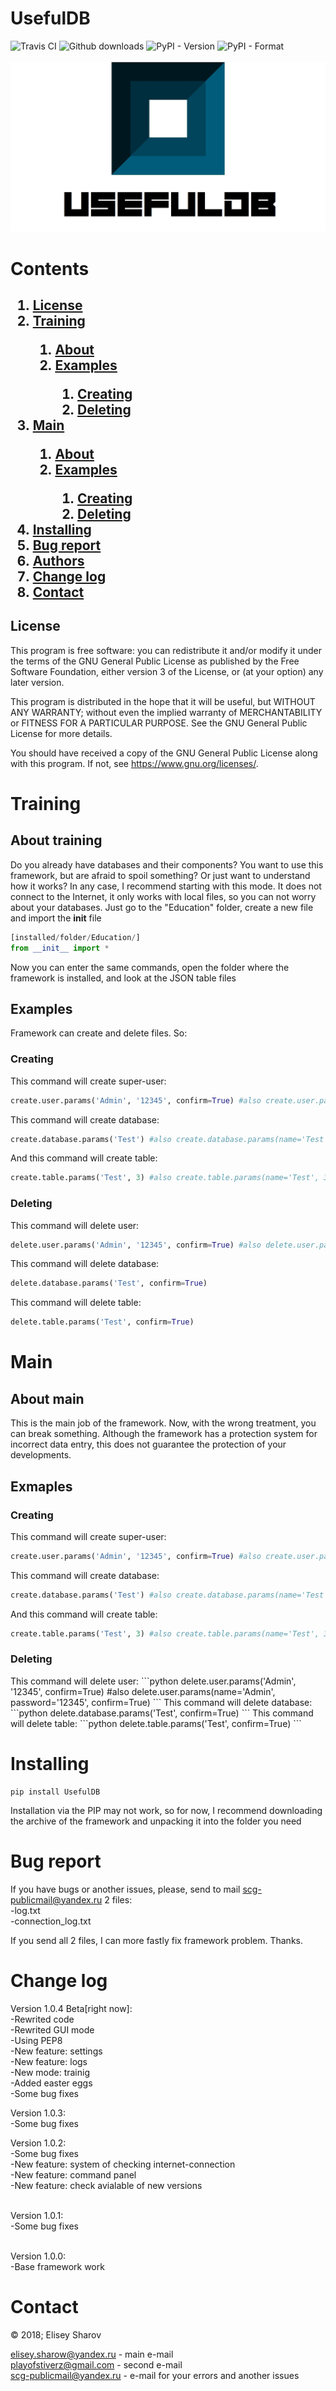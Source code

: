 # UsefulDB
![Travis CI](https://api.travis-ci.org/ZerZru/UsefulDB.svg?branch=master) ![Github downloads](https://img.shields.io/github/downloads/ZerZru/UsefulDB/total.svg) ![PyPI - Version](https://img.shields.io/pypi/v/usefuldb.svg) ![PyPI - Format](https://img.shields.io/pypi/format/UsefulDB.svg) <br> <br>
![project_logo](https://raw.githubusercontent.com/ZerZru/UsefulDB/master/images/logo-readme.jpg)

# Contents
<h2>
    <ol>
        <li><a href="#license">License</a></li>
        <li><a href="#training">Training</a></li>
        <ol>
            <li><a href="#training?about">About</a></li>
            <li><a href="#training?examples">Examples</a></li>
            <ol>
                <li><a href="#training?examples_creating">Creating</a></li>
                <li><a href="#training?examples_deleting">Deleting</a></li>
            </ol>
        </ol>
        <li><a href="#main">Main</a></li>
        <ol>
            <li><a href="#main?about">About</a></li>
            <li><a href="#main?examples">Examples</a></li>
            <ol>
                <li><a href="#main?examples_creating">Creating</a></li>
                <li><a href="#main?examples_deleting">Deleting</a></li>
            </ol>
        </ol>
        <li><a href="#installing">Installing</a></li>
        <li><a href="#bugreport">Bug report</a></li>
        <li><a href="#authors">Authors</a></li>
        <li><a href="#changelog">Change log</a></li>
        <li><a href="#contact">Contact</a></li>
    </ol>
</h2>

<a name="license"></a>
## License
This program is free software: you can redistribute it and/or modify
it under the terms of the GNU General Public License as published by
the Free Software Foundation, either version 3 of the License, or
(at your option) any later version.

This program is distributed in the hope that it will be useful,
but WITHOUT ANY WARRANTY; without even the implied warranty of
MERCHANTABILITY or FITNESS FOR A PARTICULAR PURPOSE.  See the
GNU General Public License for more details.

You should have received a copy of the GNU General Public License
along with this program.  If not, see <https://www.gnu.org/licenses/>.

<a name="training"></a>
# Training
<a name="training?about"></a>
## About training
Do you already have databases and their components? You want to use this framework, but are afraid to spoil something? Or just want to understand how it works? In any case, I recommend starting with this mode. It does not connect to the Internet, it only works with local files, so you can not worry about your databases. Just go to the "Education" folder, create a new file and import the __init__ file
```python
[installed/folder/Education/]
from __init__ import *
```
Now you can enter the same commands, open the folder where the framework is installed, and look at the JSON table files
<a name="training?examples"></a>
## Examples
Framework can create and delete files. So:
<a name="training?examples_creating"></a>
### Creating

This command will create super-user:
```python
create.user.params('Admin', '12345', confirm=True) #also create.user.params(name='Admin', password='12345', confirm=True)
```
This command will create database:
```python
create.database.params('Test') #also create.database.params(name='Test')
```
And this command will create table:
```python
create.table.params('Test', 3) #also create.table.params(name='Test', 3) or create.table.params(name='Test', '3')
```
<a name="training?examples_deleting"></a>
### Deleting
This command will delete user:
```python
delete.user.params('Admin', '12345', confirm=True) #also delete.user.params(name='Admin', password='12345', confirm=True)
```
This command will delete database:
```python
delete.database.params('Test', confirm=True)
```
This command will delete table:
```python
delete.table.params('Test', confirm=True)
```

<a name="main"></a>
# Main
<a name="main?about"></a>
## About main

This is the main job of the framework. Now, with the wrong treatment, you can break something. Although the framework has a protection system for incorrect data entry, this does not guarantee the protection of your developments.

<a name="main?examples"></a>
## Exmaples
<a name="main?examples_creating"></a>
### Creating
This command will create super-user:
```python
create.user.params('Admin', '12345', confirm=True) #also create.user.params(name='Admin', password='12345', confirm=True)
```
This command will create database:
```python
create.database.params('Test') #also create.database.params(name='Test')
```
And this command will create table:
```python
create.table.params('Test', 3) #also create.table.params(name='Test', 3) or create.table.params(name='Test', '3')
```
### Deleting
<a name="main?examples_deleting">
This command will delete user:
```python
delete.user.params('Admin', '12345', confirm=True) #also delete.user.params(name='Admin', password='12345', confirm=True)
```
This command will delete database:
```python
delete.database.params('Test', confirm=True)
```
This command will delete table:
```python
delete.table.params('Test', confirm=True)
```

<a name="installing"></a>
# Installing

```batch
pip install UsefulDB
```

Installation via the PIP may not work, so for now, I recommend downloading the archive of the framework and unpacking it into the folder you need

<a name="bugreport"></a>
# Bug report

If you have bugs or another issues, please, send to mail scg-publicmail@yandex.ru 2 files: <br>
-log.txt <br>
-connection_log.txt <br>

If you send all 2 files, I can more fastly fix framework problem. Thanks.

<a name="changelog"></a>
# Change log

Version 1.0.4 Beta[right now]:<br>
-Rewrited code <br>
-Rewrited GUI mode <br>
-Using PEP8 <br>
-New feature: settings <br>
-New feature: logs <br>
-New mode: trainig <br>
-Added easter eggs <br>
-Some bug fixes

Version 1.0.3: <br>
-Some bug fixes

Version 1.0.2: <br>
-Some bug fixes <br>
-New feature: system of checking internet-connection <br>
-New feature: command panel <br>
-New feature: check avialable of new versions <br> <br>

Version 1.0.1: <br>
-Some bug fixes <br> <br>

Version 1.0.0: <br>
-Base framework work

<a name="contact"></a>
# Contact

© 2018; Elisey Sharov

elisey.sharow@yandex.ru - main e-mail <br>
playofstiverz@gmail.com - second e-mail <br>
scg-publicmail@yandex.ru - e-mail for your errors and another issues
